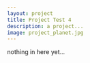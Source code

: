 ```yaml
---
layout: project
title: Project Test 4
description: a project...
image: project_planet.jpg
---
```


nothing in here yet...
